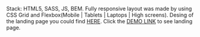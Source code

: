 Stack: HTML5, SASS, JS, BEM.
Fully responsive layout was made by using CSS Grid and Flexbox(Mobile | Tablets | Laptops | High screens).
Desing of the landing page you could find [HERE](https://www.figma.com/file/nHz8bflIwJaWP3P99vKTH5/miami_home_new?node-id=16033%3A3).
Click the [DEMO LINK](https://yehormerzlenko.github.io/layout_miami/) to see landing page.
